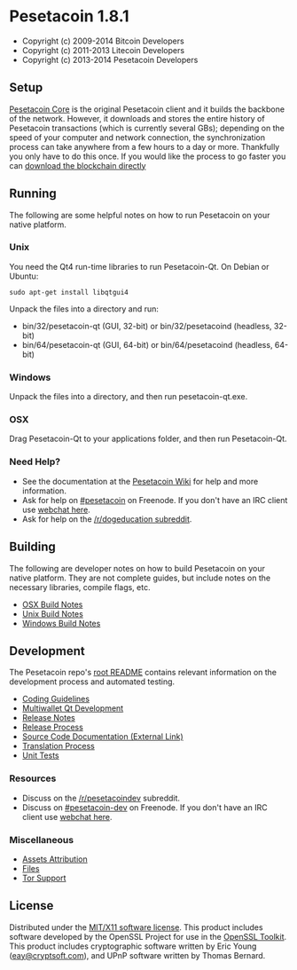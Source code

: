 Pesetacoin 1.8.1
====================

* Copyright (c) 2009-2014 Bitcoin Developers
* Copyright (c) 2011-2013 Litecoin Developers
* Copyright (c) 2013-2014 Pesetacoin Developers


Setup
---------------------
[Pesetacoin Core](http://pesetacoin.com/en/download) is the original Pesetacoin client and it builds the backbone of the network. However, it downloads and stores the entire history of Pesetacoin transactions (which is currently several GBs); depending on the speed of your computer and network connection, the synchronization process can take anywhere from a few hours to a day or more. Thankfully you only have to do this once. If you would like the process to go faster you can [download the blockchain directly](bootstrap.md)

Running
---------------------
The following are some helpful notes on how to run Pesetacoin on your native platform. 

### Unix

You need the Qt4 run-time libraries to run Pesetacoin-Qt. On Debian or Ubuntu:

	sudo apt-get install libqtgui4

Unpack the files into a directory and run:

- bin/32/pesetacoin-qt (GUI, 32-bit) or bin/32/pesetacoind (headless, 32-bit)
- bin/64/pesetacoin-qt (GUI, 64-bit) or bin/64/pesetacoind (headless, 64-bit)



### Windows

Unpack the files into a directory, and then run pesetacoin-qt.exe.

### OSX

Drag Pesetacoin-Qt to your applications folder, and then run Pesetacoin-Qt.

### Need Help?

* See the documentation at the [Pesetacoin Wiki](http://dogeco.in/)
for help and more information.
* Ask for help on [#pesetacoin](http://webchat.freenode.net?channels=pesetacoin) on Freenode. If you don't have an IRC client use [webchat here](http://webchat.freenode.net?channels=pesetacoin).
* Ask for help on the [/r/dogeducation subreddit](http://reddit.com/r/dogeducation).

Building
---------------------
The following are developer notes on how to build Pesetacoin on your native platform. They are not complete guides, but include notes on the necessary libraries, compile flags, etc.

- [OSX Build Notes](build-osx.md)
- [Unix Build Notes](build-unix.md)
- [Windows Build Notes](build-msw.md)

Development
---------------------
The Pesetacoin repo's [root README](https://github.com/pesetacoin/pesetacoin/blob/master/README.md) contains relevant information on the development process and automated testing.

- [Coding Guidelines](coding.md)
- [Multiwallet Qt Development](multiwallet-qt.md)
- [Release Notes](release-notes.md)
- [Release Process](release-process.md)
- [Source Code Documentation (External Link)](https://dev.visucore.com/bitcoin/doxygen/)
- [Translation Process](translation_process.md)
- [Unit Tests](unit-tests.md)

### Resources
* Discuss on the [/r/pesetacoindev](http://www.reddit.com/r/pesetacoindev) subreddit.
* Discuss on [#pesetacoin-dev](http://webchat.freenode.net/?channels=pesetacoin-dev) on Freenode. If you don't have an IRC client use [webchat here](http://webchat.freenode.net/?channels=pesetacoin-dev).

### Miscellaneous
- [Assets Attribution](assets-attribution.md)
- [Files](files.md)
- [Tor Support](tor.md)

License
---------------------
Distributed under the [MIT/X11 software license](http://www.opensource.org/licenses/mit-license.php).
This product includes software developed by the OpenSSL Project for use in the [OpenSSL Toolkit](http://www.openssl.org/). This product includes
cryptographic software written by Eric Young ([eay@cryptsoft.com](mailto:eay@cryptsoft.com)), and UPnP software written by Thomas Bernard.

